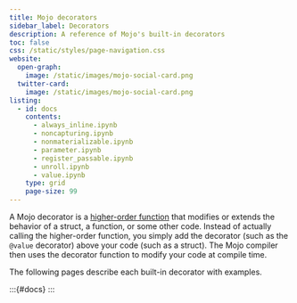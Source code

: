 ```yaml
---
title: Mojo decorators
sidebar_label: Decorators
description: A reference of Mojo's built-in decorators
toc: false
css: /static/styles/page-navigation.css
website:
  open-graph:
    image: /static/images/mojo-social-card.png
  twitter-card:
    image: /static/images/mojo-social-card.png
listing:
  - id: docs
    contents:
      - always_inline.ipynb
      - noncapturing.ipynb
      - nonmaterializable.ipynb
      - parameter.ipynb
      - register_passable.ipynb
      - unroll.ipynb
      - value.ipynb
    type: grid
    page-size: 99
---
```


A Mojo decorator is a [higher-order
function](https://en.wikipedia.org/wiki/Higher-order_function) that modifies or
extends the behavior of a struct, a function, or some other code. Instead of
actually calling the higher-order function, you simply add the decorator (such
as the `@value` decorator) above your code (such as a struct). The Mojo
compiler then uses the decorator function to modify your code at compile time.

The following pages describe each built-in decorator with examples.

:::{#docs}
:::
